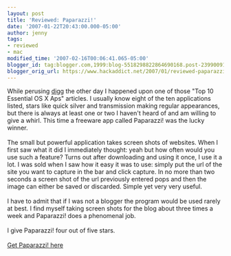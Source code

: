 ```yaml
---
layout: post
title: 'Reviewed: Paparazzi!'
date: '2007-01-22T20:43:00.000-05:00'
author: jenny
tags:
- reviewed
- mac
modified_time: '2007-02-16T00:06:41.065-05:00'
blogger_id: tag:blogger.com,1999:blog-5518298822864690168.post-2399009116847589791
blogger_orig_url: https://www.hackaddict.net/2007/01/reviewed-paparazzi.html
---
```


While perusing <a href="http://www.digg.com">digg</a> the other day I happened upon one of those "Top 10 Essential OS X Aps" articles.  I usually know eight of the ten applications listed, stars like quick silver and transmission making regular appearances, but there is always at least one or two I haven't heard of and am willing to give a whirl.  This time a freeware app called Paparazzi! was the lucky winner.  <br/><br/>The small but powerful application takes screen shots of websites.  When I first saw what it did I immediately thought: yeah but how often would you use such a feature?  Turns out after downloading and using it once, I use it a lot.  I was sold when I saw how it easy it was to use: simply put the url of the site you want to capture in the bar and click capture.  In no more than two seconds a screen shot of the url previously entered pops and then the image can either be saved or discarded.  Simple yet very very useful.  <br/><br/>I have to admit that if I was not a blogger the program would be used rarely at best.  I find myself taking screen shots for the blog about three times a week and Paparazzi! does a phenomenal job.<br/><br/>I give Paparazzi! four out of five stars.<br/><br/><a href="http://www.derailer.org/paparazzi/">Get Paparazzi! here</a>